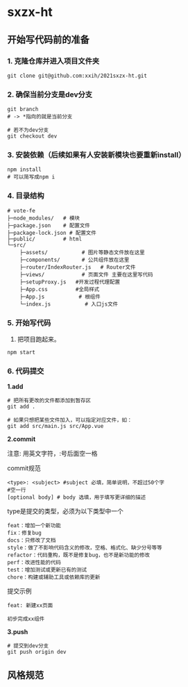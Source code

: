 # sxzx-ht

## 开始写代码前的准备

### 1. 克隆仓库并进入项目文件夹

```shell
git clone git@github.com:xxih/2021sxzx-ht.git
```

### 2. 确保当前分支是dev分支

```shell
git branch
# -> *指向的就是当前分支

# 若不为dev分支
git checkout dev
```

### 3. 安装依赖（后续如果有人安装新模块也要重新install）

```shell
npm install
# 可以简写成npm i
```

### 4. 目录结构

```shell
# vote-fe
├─node_modules/   # 模块
├─package.json    # 配置文件
├─package-lock.json # 配置文件
├─public/         # html
└─src/
    ├─assets/           # 图片等静态文件放在这里
    ├─components/       # 公共组件放在这里
    ├─router/IndexRouter.js   # Router文件
    ├─views/            # 页面文件 主要在这里写代码
    ├─setupProxy.js   #开发过程代理配置
    ├─App.css         #全局样式
    ├─App.js           # 根组件
    └─index.js           # 入口js文件
```

### 5. 开始写代码

1. 把项目跑起来。

```shell
npm start
```


### 6. 代码提交

**1.add**

```shell
# 把所有更改的文件都添加到暂存区
git add .
    
# 如果只想把某些文件加入，可以指定对应文件，如：
git add src/main.js src/App.vue
```

**2.commit**

注意: 用英文字符，:号后面空一格

commit规范

```shell
<type>: <subject> #subject 必填，简单说明，不超过50个字
#空一行
[optional body] # body 选填，用于填写更详细的描述
```

type是提交的类型，必须为以下类型中一个

```
feat：增加一个新功能
fix：修复bug
docs：只修改了文档
style：做了不影响代码含义的修改，空格、格式化、缺少分号等等
refactor：代码重构，既不是修复bug，也不是新功能的修改
perf：改进性能的代码
test：增加测试或更新已有的测试
chore：构建或辅助工具或依赖库的更新
```

提交示例

```
feat: 新建xx页面

初步完成xx组件
```

**3.push**

```shell
# 提交到dev分支
git push origin dev
```

## 风格规范
